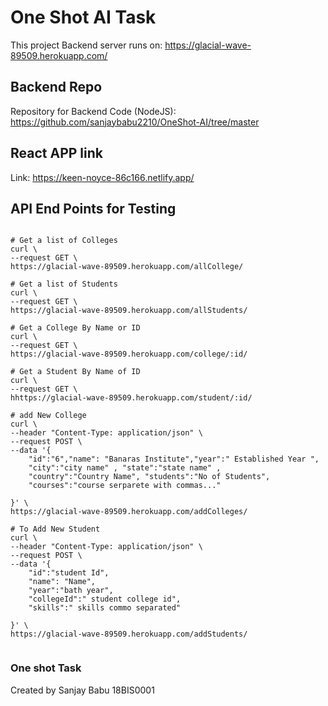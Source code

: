 # One Shot AI Task

This project Backend server runs on: https://glacial-wave-89509.herokuapp.com/ 

## Backend Repo
Repository for Backend Code (NodeJS): https://github.com/sanjaybabu2210/OneShot-AI/tree/master

## React APP link
Link: https://keen-noyce-86c166.netlify.app/



## API End Points for Testing

```

# Get a list of Colleges
curl \
--request GET \
https://glacial-wave-89509.herokuapp.com/allCollege/

# Get a list of Students 
curl \
--request GET \
https://glacial-wave-89509.herokuapp.com/allStudents/

# Get a College By Name or ID 
curl \
--request GET \
https://glacial-wave-89509.herokuapp.com/college/:id/

# Get a Student By Name of ID
curl \
--request GET \
hhttps://glacial-wave-89509.herokuapp.com/student/:id/

# add New College
curl \
--header "Content-Type: application/json" \
--request POST \
--data '{
    "id":"6","name": "Banaras Institute","year":" Established Year ", 
    "city":"city name" , "state":"state name" ,
    "country":"Country Name", "students":"No of Students",
    "courses":"course serparete with commas..."
    
}' \
https://glacial-wave-89509.herokuapp.com/addColleges/

# To Add New Student
curl \
--header "Content-Type: application/json" \
--request POST \
--data '{
    "id":"student Id",
    "name": "Name",
    "year":"bath year",
    "collegeId":" student college id",
    "skills":" skills commo separated"
    
}' \
https://glacial-wave-89509.herokuapp.com/addStudents/


```
### One shot Task
Created by Sanjay Babu 18BIS0001
